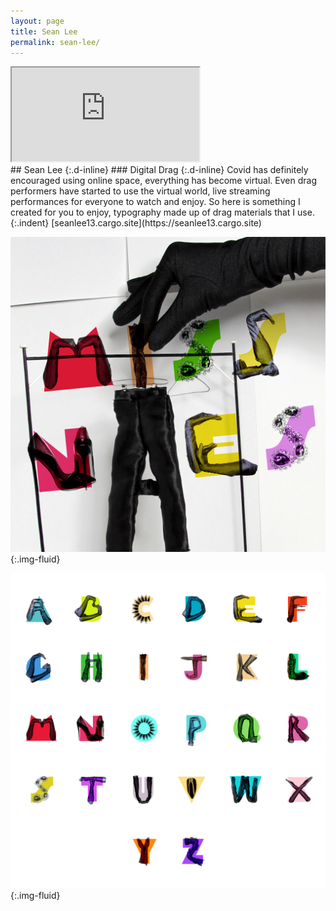```yaml
---
layout: page
title: Sean Lee
permalink: sean-lee/
---
```

<div class="ratio ratio-16x9 mb-3">
  <iframe title="Digital Drag" class="embed-responsive-item" src="https://player.vimeo.com/video/553690709" allow="autoplay; fullscreen" allowfullscreen></iframe>  
</div>
## Sean Lee
{:.d-inline}
### Digital Drag
{:.d-inline}
Covid has definitely encouraged using online space, everything has become virtual. Even drag performers have started to use the virtual world, live streaming performances for everyone to watch and enjoy. So here is something I created for you to enjoy, typography made up of drag materials that I use.
{:.indent}
[seanlee13.cargo.site](https://seanlee13.cargo.site)

![Graphic artwork featuring digital typography and hand-made lettering](../images/sean_lee_01.png "Drag inspired typeface"){:.img-fluid}

![An A to Z of digital typography and hand-made lettering](../images/sean_lee_02.png "Drag inspired typeface"){:.img-fluid}
